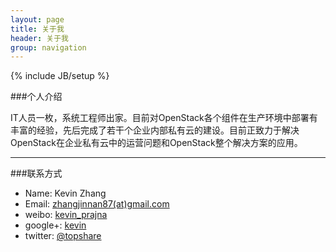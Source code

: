 ```yaml
---
layout: page
title: 关于我
header: 关于我
group: navigation
---
```

{% include JB/setup %}

###个人介绍

IT人员一枚，系统工程师出家。目前对OpenStack各个组件在生产环境中部署有丰富的经验，先后完成了若干个企业内部私有云的建设。目前正致力于解决OpenStack在企业私有云中的运营问题和OpenStack整个解决方案的应用。

----

###联系方式
* Name: Kevin Zhang
* Email: [zhangjinnan87(at)gmail.com](mailto:zhangjinnan87@gmail.com)
* weibo: [kevin_prajna](http://weibo.com/prajnagarden)
* google+: [kevin](https://plus.google.com/u/0/103766178049295339735/about)
* twitter: [@topshare](https://twitter.com/topshare)

